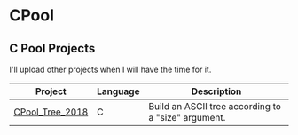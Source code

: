 # CPool

## C Pool Projects

I'll upload other projects when I will have the time for it.

| Project | Language | Description |
|---------|----------|-------------|
| [CPool_Tree_2018]         |      C      | Build an ASCII tree according to a "size" argument. |

[CPool_Tree_2018]: https://github.com/kevinpruvost/kevinpruvost_epitech/tree/master/CPool/CPool_Tree_2018
